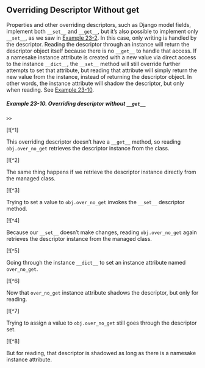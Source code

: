 ## Overriding Descriptor Without __get__

Properties and other overriding descriptors, such as Django model fields, implement both `__set__` and `__get__`, but it’s also possible to implement only `__set__`, as we saw in [Example 23-2](#lineitem_class_v3). In this case, only writing is handled by the descriptor. Reading the descriptor through an instance will return the descriptor object itself because there is no `__get__` to handle that access. If a namesake instance attribute is created with a new value via direct access to the instance `__dict__`, the `__set__` method will still override further attempts to set that attribute, but reading that attribute will simply return the new value from the instance, instead of returning the descriptor object. In other words, the instance attribute will shadow the descriptor, but only when reading. See [Example 23-10](#descriptorkinds_demo2).

##### Example 23-10. Overriding descriptor without `__get__`

```
>>
```

[![^1]

This overriding descriptor doesn’t have a `__get__` method, so reading `obj.over_no_get` retrieves the descriptor instance from the class.

[![^2]

The same thing happens if we retrieve the descriptor instance directly from the managed class.

[![^3]

Trying to set a value to `obj.over_no_get` invokes the `__set__` descriptor method.

[![^4]

Because our `__set__` doesn’t make changes, reading `obj.over_no_get` again retrieves the descriptor instance from the managed class.

[![^5]

Going through the instance `__dict__` to set an instance attribute named `over_no_get`.

[![^6]

Now that `over_no_get` instance attribute shadows the descriptor, but only for reading.

[![^7]

Trying to assign a value to `obj.over_no_get` still goes through the descriptor set.

[![^8]

But for reading, that descriptor is shadowed as long as there is a namesake instance attribute.